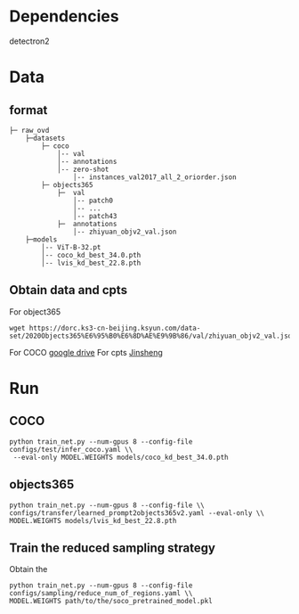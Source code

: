 # Dependencies
detectron2
# Data
## format
```
├─ raw_ovd
    ├─datasets
        ├─ coco
            │-- val
            │-- annotations
            │-- zero-shot
                │-- instances_val2017_all_2_oriorder.json
        ├─ objects365
            ├─  val
                │-- patch0
                │-- ...
                │-- patch43
            ├─  annotations
                │-- zhiyuan_objv2_val.json
    ├─models
        │-- ViT-B-32.pt
        │-- coco_kd_best_34.0.pth
        │-- lvis_kd_best_22.8.pth
```
## Obtain data and cpts
For object365
```
wget https://dorc.ks3-cn-beijing.ksyun.com/data-set/2020Objects365%E6%95%B0%E6%8D%AE%E9%9B%86/val/zhiyuan_objv2_val.json
```
For COCO
[google drive](https://drive.google.com/file/d/1K4T0Q-rhzl09RkhKsur6xWqs31HSx3fB/view?usp=sharing)
For cpts
[Jinsheng](https://connecthkuhk-my.sharepoint.com/:f:/g/personal/js20_connect_hku_hk/EingbMkSjIZKu8PObuGte_wBTPGOeV5M88C_Xq34qewiNQ?e=JtHRYv)


# Run
## COCO
```
python train_net.py --num-gpus 8 --config-file configs/test/infer_coco.yaml \\
 --eval-only MODEL.WEIGHTS models/coco_kd_best_34.0.pth
```
## objects365
```
python train_net.py --num-gpus 8 --config-file \\ 
configs/transfer/learned_prompt2objects365v2.yaml --eval-only \\
MODEL.WEIGHTS models/lvis_kd_best_22.8.pth
```
## Train the reduced sampling strategy

Obtain the 

```
python train_net.py --num-gpus 8 --config-file configs/sampling/reduce_num_of_regions.yaml \\
MODEL.WEIGHTS path/to/the/soco_pretrained_model.pkl
```
